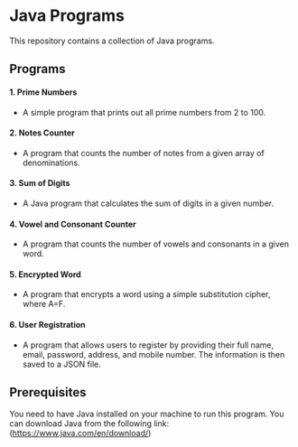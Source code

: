 # Java Programs
This repository contains a collection of Java programs.

## Programs

#### 1. Prime Numbers
   * A simple program that prints out all prime numbers from 2 to 100.
   
#### 2. Notes Counter
   * A program that counts the number of notes from a given array of denominations.
   
#### 3. Sum of Digits 
   * A Java program that calculates the sum of digits in a given number.

#### 4. Vowel and Consonant Counter
   * A program that counts the number of vowels and consonants in a given word.
   
#### 5. Encrypted Word 
   * A program that encrypts a word using a simple substitution cipher, where A=F.
   
#### 6. User Registration 
   * A program that allows users to register by providing their full name, email, password, address, and mobile number. The information is then saved to a JSON file.
   
## Prerequisites
You need to have Java installed on your machine to run this program. You can download Java from the following link:
(https://www.java.com/en/download/)
